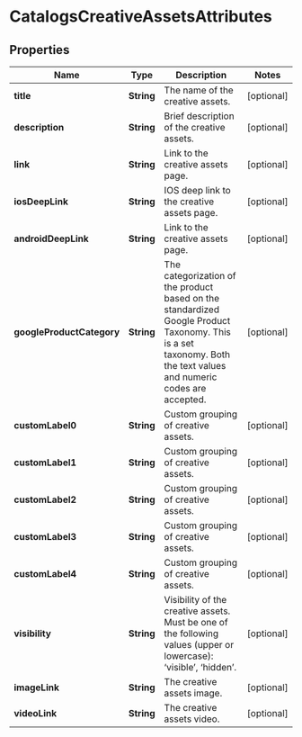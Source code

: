 

# CatalogsCreativeAssetsAttributes


## Properties

| Name | Type | Description | Notes |
|------------ | ------------- | ------------- | -------------|
|**title** | **String** | The name of the creative assets. |  [optional] |
|**description** | **String** | Brief description of the creative assets. |  [optional] |
|**link** | **String** | Link to the creative assets page. |  [optional] |
|**iosDeepLink** | **String** | IOS deep link to the creative assets page. |  [optional] |
|**androidDeepLink** | **String** | Link to the creative assets page. |  [optional] |
|**googleProductCategory** | **String** | The categorization of the product based on the standardized Google Product Taxonomy. This is a set taxonomy. Both the text values and numeric codes are accepted. |  [optional] |
|**customLabel0** | **String** | Custom grouping of creative assets. |  [optional] |
|**customLabel1** | **String** | Custom grouping of creative assets. |  [optional] |
|**customLabel2** | **String** | Custom grouping of creative assets. |  [optional] |
|**customLabel3** | **String** | Custom grouping of creative assets. |  [optional] |
|**customLabel4** | **String** | Custom grouping of creative assets. |  [optional] |
|**visibility** | **String** | Visibility of the creative assets. Must be one of the following values (upper or lowercase): ‘visible’, ‘hidden’. |  [optional] |
|**imageLink** | **String** | The creative assets image. |  [optional] |
|**videoLink** | **String** | The creative assets video. |  [optional] |



